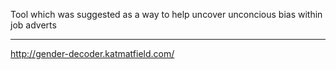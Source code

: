 Tool which was suggested as a way to help uncover unconcious bias within job adverts

---
http://gender-decoder.katmatfield.com/